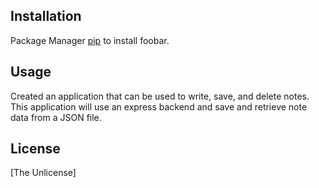 
## Installation

Package Manager [pip](ttps://registry.npmjs.org/accepts/-/accepts-1.3.7.tg) to install foobar.



## Usage

Created an application that can be used to write, save, and delete notes. This application will use an express backend and save and retrieve note data from a JSON file.



## License
[The Unlicense]